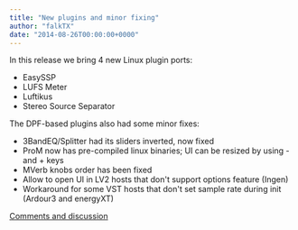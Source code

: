 ```yaml
---
title: "New plugins and minor fixing"
author: "falkTX"
date: "2014-08-26T00:00:00+0000"
---
```

In this release we bring 4 new Linux plugin ports:
- EasySSP
- LUFS Meter
- Luftikus
- Stereo Source Separator

The DPF-based plugins also had some minor fixes:
- 3BandEQ/Splitter had its sliders inverted, now fixed
- ProM now has pre-compiled linux binaries; UI can be resized by using - and + keys
- MVerb knobs order has been fixed
- Allow to open UI in LV2 hosts that don't support options feature (Ingen)
- Workaround for some VST hosts that don't set sample rate during init (Ardour3 and energyXT)

[Comments and discussion](http://www.kvraudio.com/forum/viewtopic.php?t=419123)

